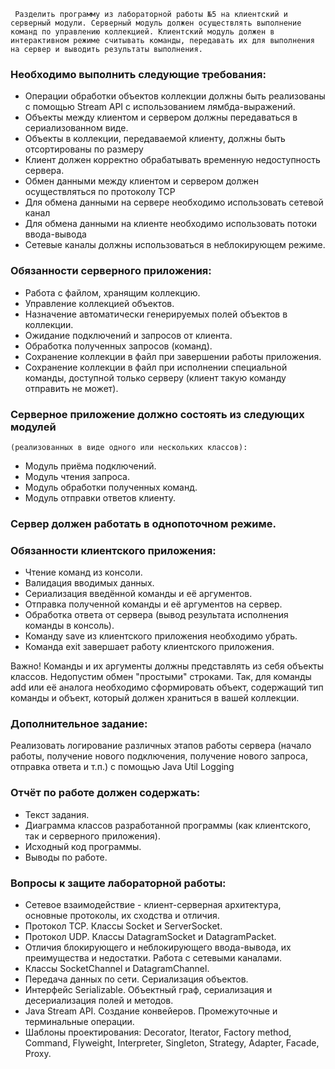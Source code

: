 ` Разделить программу из лабораторной работы №5 на клиентский и серверный модули. Серверный модуль должен осуществлять выполнение команд по управлению коллекцией. Клиентский модуль должен в интерактивном режиме считывать команды, передавать их для выполнения на сервер и выводить результаты выполнения.`

### Необходимо выполнить следующие требования:

+ Операции обработки объектов коллекции должны быть реализованы с помощью Stream API с использованием лямбда-выражений.
+ Объекты между клиентом и сервером должны передаваться в сериализованном виде.
+ Объекты в коллекции, передаваемой клиенту, должны быть отсортированы по размеру
+ Клиент должен корректно обрабатывать временную недоступность сервера.
+ Обмен данными между клиентом и сервером должен осуществляться по протоколу TCP
+ Для обмена данными на сервере необходимо использовать сетевой канал
+ Для обмена данными на клиенте необходимо использовать потоки ввода-вывода
+ Сетевые каналы должны использоваться в неблокирующем режиме.

### Обязанности серверного приложения:

+ Работа с файлом, хранящим коллекцию.
+ Управление коллекцией объектов.
+ Назначение автоматически генерируемых полей объектов в коллекции.
+ Ожидание подключений и запросов от клиента.
+ Обработка полученных запросов (команд).
+ Сохранение коллекции в файл при завершении работы приложения.
+ Сохранение коллекции в файл при исполнении специальной команды, доступной только серверу (клиент такую команду отправить не может).

### Серверное приложение должно состоять из следующих модулей 
`(реализованных в виде одного или нескольких классов):`

+ Модуль приёма подключений.
+ Модуль чтения запроса.
+ Модуль обработки полученных команд.
+ Модуль отправки ответов клиенту.

### Сервер должен работать в однопоточном режиме.

### Обязанности клиентского приложения:

+ Чтение команд из консоли.
+ Валидация вводимых данных.
+ Сериализация введённой команды и её аргументов.
+ Отправка полученной команды и её аргументов на сервер.
+ Обработка ответа от сервера (вывод результата исполнения команды в консоль).
+ Команду save из клиентского приложения необходимо убрать.
+ Команда exit завершает работу клиентского приложения.

Важно! Команды и их аргументы должны представлять из себя объекты классов. Недопустим обмен "простыми" строками. Так, для команды add или её аналога необходимо сформировать объект, содержащий тип команды и объект, который должен храниться в вашей коллекции.

### Дополнительное задание:
Реализовать логирование различных этапов работы сервера (начало работы, получение нового подключения, получение нового запроса, отправка ответа и т.п.) с помощью Java Util Logging

### Отчёт по работе должен содержать:

+ Текст задания.
+ Диаграмма классов разработанной программы (как клиентского, так и серверного приложения).
+ Исходный код программы.
+ Выводы по работе.

### Вопросы к защите лабораторной работы:

+ Сетевое взаимодействие - клиент-серверная архитектура, основные протоколы, их сходства и отличия.
+ Протокол TCP. Классы Socket и ServerSocket.
+ Протокол UDP. Классы DatagramSocket и DatagramPacket.
+ Отличия блокирующего и неблокирующего ввода-вывода, их преимущества и недостатки. Работа с сетевыми каналами.
+ Классы SocketChannel и DatagramChannel.
+ Передача данных по сети. Сериализация объектов.
+ Интерфейс Serializable. Объектный граф, сериализация и десериализация полей и методов.
+ Java Stream API. Создание конвейеров. Промежуточные и терминальные операции.
+ Шаблоны проектирования: Decorator, Iterator, Factory method, Command, Flyweight, Interpreter, Singleton, Strategy, Adapter, Facade, Proxy.


